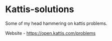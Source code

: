# Kattis-solutions
Some of my head hammering on kattis problems.

Website - https://open.kattis.com/problems

